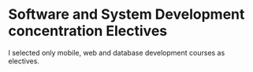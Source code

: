 Software and System Development concentration Electives
=======================================================

I selected only mobile, web and database development courses as electives.